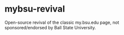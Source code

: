 # mybsu-revival
Open-source revival of the classic my.bsu.edu page, not sponsored/endorsed by Ball State University.
